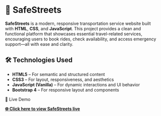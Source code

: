 
# 🚖 SafeStreets

**SafeStreets** is a modern, responsive transportation service website built with **HTML**, **CSS**, and **JavaScript**. This project provides a clean and functional platform that showcases essential travel-related services, encouraging users to book rides, check availability, and access emergency support—all with ease and clarity.


## 🛠️ Technologies Used

* **HTML5** – For semantic and structured content
* **CSS3** – For layout, responsiveness, and aesthetics
* **JavaScript (Vanilla)** – For dynamic interactions and UI behavior
* **Bootstrap 4** – For responsive layout and components

🔗 Live Demo

[**🌐 Click here to view SafeStreets live**](https://safestreets.netlify.app/)
